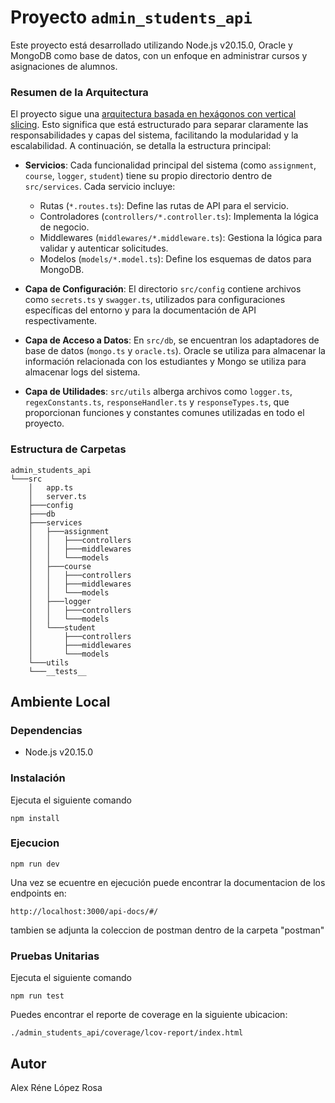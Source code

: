 # Proyecto `admin_students_api`

Este proyecto está desarrollado utilizando Node.js v20.15.0, Oracle y MongoDB como base de datos, con un enfoque en administrar cursos y asignaciones de alumnos.

### Resumen de la Arquitectura

El proyecto sigue una [arquitectura basada en hexágonos con vertical slicing](https://medium.com/@jjmayorgaq/clean-architecture-architecture-hexagonal-8f6d45c5039a). Esto significa que está estructurado para separar claramente las responsabilidades y capas del sistema, facilitando la modularidad y la escalabilidad. A continuación, se detalla la estructura principal:

- **Servicios**: Cada funcionalidad principal del sistema (como `assignment`, `course`, `logger`, `student`) tiene su propio directorio dentro de `src/services`. Cada servicio incluye:
  - Rutas (`*.routes.ts`): Define las rutas de API para el servicio.
  - Controladores (`controllers/*.controller.ts`): Implementa la lógica de negocio.
  - Middlewares (`middlewares/*.middleware.ts`): Gestiona la lógica para validar y autenticar solicitudes.
  - Modelos (`models/*.model.ts`): Define los esquemas de datos para MongoDB.

- **Capa de Configuración**: El directorio `src/config` contiene archivos como `secrets.ts` y `swagger.ts`, utilizados para configuraciones específicas del entorno y para la documentación de API respectivamente.

- **Capa de Acceso a Datos**: En `src/db`, se encuentran los adaptadores de base de datos (`mongo.ts` y `oracle.ts`). Oracle se utiliza para almacenar la información relacionada con los estudiantes y Mongo se utiliza para almacenar logs del sistema.

- **Capa de Utilidades**: `src/utils` alberga archivos como `logger.ts`, `regexConstants.ts`, `responseHandler.ts` y `responseTypes.ts`, que proporcionan funciones y constantes comunes utilizadas en todo el proyecto.

### Estructura de Carpetas

```
admin_students_api
└───src
    │   app.ts
    │   server.ts
    ├───config
    ├───db
    ├───services
    │   ├───assignment
    │   │   ├───controllers
    │   │   ├───middlewares
    │   │   └───models
    │   ├───course
    │   │   ├───controllers
    │   │   ├───middlewares
    │   │   └───models
    │   ├───logger
    │   │   ├───controllers
    │   │   └───models
    │   └───student
    │       ├───controllers
    │       ├───middlewares
    │       └───models
    └───utils
    └───__tests__
```

## Ambiente Local
### Dependencias
- Node.js v20.15.0
### Instalación
Ejecuta el siguiente comando
```
npm install
```
### Ejecucion
```
npm run dev
```

Una vez se ecuentre en ejecución puede encontrar la documentacion de los endpoints en:
```
http://localhost:3000/api-docs/#/
```
tambien se adjunta la coleccion de postman dentro de la carpeta "postman"

### Pruebas Unitarias
Ejecuta el siguiente comando
```
npm run test
```
Puedes encontrar el reporte de coverage en la siguiente ubicacion:
```
./admin_students_api/coverage/lcov-report/index.html
```

## Autor
Alex Réne López Rosa